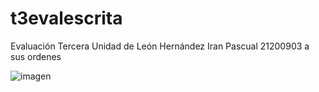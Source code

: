 # t3evalescrita
Evaluación Tercera Unidad de León Hernández Iran Pascual 21200903 a sus ordenes

![imagen](https://github.com/user-attachments/assets/e3db14d7-a483-4f03-8f54-5c3c122c7f68)

